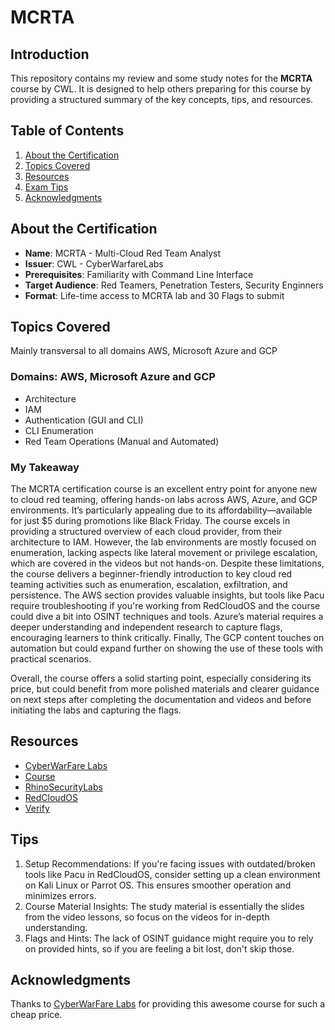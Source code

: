 # MCRTA

## Introduction
This repository contains my review and some study notes for the **MCRTA** course by CWL. It is designed to help others preparing for this course by providing a structured summary of the key concepts, tips, and resources.

## Table of Contents
1. [About the Certification](#about-the-certification)
2. [Topics Covered](#topics-covered)
3. [Resources](#resources)
4. [Exam Tips](#tips)
5. [Acknowledgments](#acknowledgments)

## About the Certification
- **Name**: MCRTA - Multi-Cloud Red Team Analyst
- **Issuer**: CWL - CyberWarfareLabs
- **Prerequisites**: Familiarity with Command Line Interface
- **Target Audience**: Red Teamers, Penetration Testers, Security Enginners
- **Format**: Life-time access to MCRTA lab and 30 Flags to submit

## Topics Covered
Mainly transversal to all domains AWS, Microsoft Azure and GCP
### Domains: AWS, Microsoft Azure and GCP
- Architecture
- IAM
- Authentication (GUI and CLI)
- CLI Enumeration
- Red Team Operations (Manual and Automated)
### My Takeaway
The MCRTA certification course is an excellent entry point for anyone new to cloud red teaming, offering hands-on labs across AWS, Azure, and GCP environments. It’s particularly appealing due to its affordability—available for just $5 during promotions like Black Friday.
The course excels in providing a structured overview of each cloud provider, from their architecture to IAM. However, the lab environments are mostly focused on enumeration, lacking aspects like lateral movement or privilege escalation, which are covered in the videos but not hands-on. Despite these limitations, the course delivers a beginner-friendly introduction to key cloud red teaming activities such as enumeration, escalation, exfiltration, and persistence.
The AWS section provides valuable insights, but tools like Pacu require troubleshooting if you're working from RedCloudOS and the course could dive a bit into OSINT techniques and tools. Azure’s material requires a deeper understanding and independent research to capture flags, encouraging learners to think critically. Finally, The GCP content touches on automation but could expand further on showing the use of these tools with practical scenarios.

Overall, the course offers a solid starting point, especially considering its price, but could benefit from more polished materials and clearer guidance on next steps after completing the documentation and videos and before initiating the labs and capturing the flags.

## Resources
- [CyberWarFare Labs](https://cyberwarfare.live/)
- [Course](https://cyberwarfare.live/product/multi-cloud-red-team-analyst-mcrta/)
- [RhinoSecurityLabs](https://github.com/RhinoSecurityLabs)
- [RedCloudOS](https://github.com/RedTeamOperations/RedCloud-OS?tab=readme-ov-file)
- [Verify](https://labs.cyberwarfare.live/badge/image/6755fc24f6d2b394d978185d)

## Tips
1. Setup Recommendations: If you're facing issues with outdated/broken tools like Pacu in RedCloudOS, consider setting up a clean environment on Kali Linux or Parrot OS. This ensures smoother operation and minimizes errors.
2. Course Material Insights: The study material is essentially the slides from the video lessons, so focus on the videos for in-depth understanding.
3. Flags and Hints: The lack of OSINT guidance might require you to rely on provided hints, so if you are feeling a bit lost, don't skip those.

## Acknowledgments
Thanks to [CyberWarFare Labs](https://cyberwarfare.live/) for providing this awesome course for such a cheap price.
